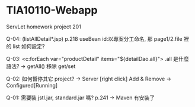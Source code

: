 # TIA10110-Webapp
ServLet homework project 201

Q-04: (listAllDetail*.jsp) p.218 useBean id:以專案分工命名, 那 page1/2.file 裡的 list 如何設定?

  Q-03: <c:forEach var="productDetail" items="${detailDao.all}"> .all 是什麼語法? -> getAll() 移除 get/set

  Q-02: 如何暫停其它 project? -> Server [right click] Add & Remove -> Configured[Running]

  Q-01: 需要裝 jstl.jar, standard.jar 嗎? p.241 -> Maven 有安裝了



